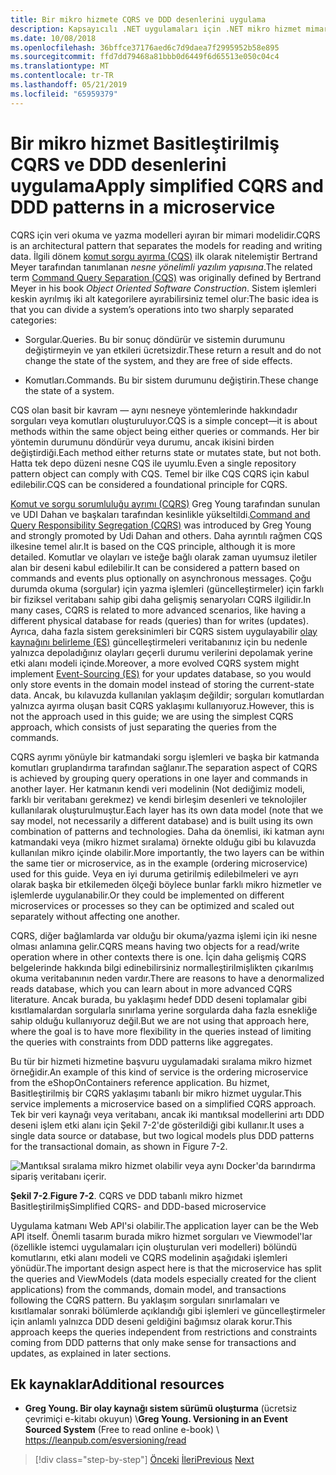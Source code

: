 ```yaml
---
title: Bir mikro hizmete CQRS ve DDD desenlerini uygulama
description: Kapsayıcılı .NET uygulamaları için .NET mikro hizmet mimarisi | CQRS ve DDD desenlerini arasındaki genel ilişki anlayın.
ms.date: 10/08/2018
ms.openlocfilehash: 36bffce37176aed6c7d9daea7f2995952b58e895
ms.sourcegitcommit: ffd7dd79468a81bbb0d6449f6d65513e050c04c4
ms.translationtype: MT
ms.contentlocale: tr-TR
ms.lasthandoff: 05/21/2019
ms.locfileid: "65959379"
---
```

# <a name="apply-simplified-cqrs-and-ddd-patterns-in-a-microservice"></a><span data-ttu-id="94e2e-103">Bir mikro hizmet Basitleştirilmiş CQRS ve DDD desenlerini uygulama</span><span class="sxs-lookup"><span data-stu-id="94e2e-103">Apply simplified CQRS and DDD patterns in a microservice</span></span>

<span data-ttu-id="94e2e-104">CQRS için veri okuma ve yazma modelleri ayıran bir mimari modelidir.</span><span class="sxs-lookup"><span data-stu-id="94e2e-104">CQRS is an architectural pattern that separates the models for reading and writing data.</span></span> <span data-ttu-id="94e2e-105">İlgili dönem [komut sorgu ayırma (CQS)](https://martinfowler.com/bliki/CommandQuerySeparation.html) ilk olarak nitelemiştir Bertrand Meyer tarafından tanımlanan *nesne yönelimli yazılım yapısına*.</span><span class="sxs-lookup"><span data-stu-id="94e2e-105">The related term [Command Query Separation (CQS)](https://martinfowler.com/bliki/CommandQuerySeparation.html) was originally defined by Bertrand Meyer in his book *Object Oriented Software Construction*.</span></span> <span data-ttu-id="94e2e-106">Sistem işlemleri keskin ayrılmış iki alt kategorilere ayırabilirsiniz temel olur:</span><span class="sxs-lookup"><span data-stu-id="94e2e-106">The basic idea is that you can divide a system’s operations into two sharply separated categories:</span></span>

- <span data-ttu-id="94e2e-107">Sorgular.</span><span class="sxs-lookup"><span data-stu-id="94e2e-107">Queries.</span></span> <span data-ttu-id="94e2e-108">Bu bir sonuç döndürür ve sistemin durumunu değiştirmeyin ve yan etkileri ücretsizdir.</span><span class="sxs-lookup"><span data-stu-id="94e2e-108">These return a result and do not change the state of the system, and they are free of side effects.</span></span>

- <span data-ttu-id="94e2e-109">Komutları.</span><span class="sxs-lookup"><span data-stu-id="94e2e-109">Commands.</span></span> <span data-ttu-id="94e2e-110">Bu bir sistem durumunu değiştirin.</span><span class="sxs-lookup"><span data-stu-id="94e2e-110">These change the state of a system.</span></span>

<span data-ttu-id="94e2e-111">CQS olan basit bir kavram — aynı nesneye yöntemlerinde hakkındadır sorguları veya komutları oluşturuluyor.</span><span class="sxs-lookup"><span data-stu-id="94e2e-111">CQS is a simple concept—it is about methods within the same object being either queries or commands.</span></span> <span data-ttu-id="94e2e-112">Her bir yöntemin durumunu döndürür veya durumu, ancak ikisini birden değiştirdiği.</span><span class="sxs-lookup"><span data-stu-id="94e2e-112">Each method either returns state or mutates state, but not both.</span></span> <span data-ttu-id="94e2e-113">Hatta tek depo düzeni nesne CQS ile uyumlu.</span><span class="sxs-lookup"><span data-stu-id="94e2e-113">Even a single repository pattern object can comply with CQS.</span></span> <span data-ttu-id="94e2e-114">Temel bir ilke CQS CQRS için kabul edilebilir.</span><span class="sxs-lookup"><span data-stu-id="94e2e-114">CQS can be considered a foundational principle for CQRS.</span></span>

<span data-ttu-id="94e2e-115">[Komut ve sorgu sorumluluğu ayrımı (CQRS)](https://martinfowler.com/bliki/CQRS.html) Greg Young tarafından sunulan ve UDI Dahan ve başkaları tarafından kesinlikle yükseltildi.</span><span class="sxs-lookup"><span data-stu-id="94e2e-115">[Command and Query Responsibility Segregation (CQRS)](https://martinfowler.com/bliki/CQRS.html) was introduced by Greg Young and strongly promoted by Udi Dahan and others.</span></span> <span data-ttu-id="94e2e-116">Daha ayrıntılı rağmen CQS ilkesine temel alır.</span><span class="sxs-lookup"><span data-stu-id="94e2e-116">It is based on the CQS principle, although it is more detailed.</span></span> <span data-ttu-id="94e2e-117">Komutlar ve olayları ve isteğe bağlı olarak zaman uyumsuz iletiler alan bir deseni kabul edilebilir.</span><span class="sxs-lookup"><span data-stu-id="94e2e-117">It can be considered a pattern based on commands and events plus optionally on asynchronous messages.</span></span> <span data-ttu-id="94e2e-118">Çoğu durumda okuma (sorgular) için yazma işlemleri (güncelleştirmeler) için farklı bir fiziksel veritabanı sahip gibi daha gelişmiş senaryoları CQRS ilgilidir.</span><span class="sxs-lookup"><span data-stu-id="94e2e-118">In many cases, CQRS is related to more advanced scenarios, like having a different physical database for reads (queries) than for writes (updates).</span></span> <span data-ttu-id="94e2e-119">Ayrıca, daha fazla sistem gereksinimleri bir CQRS sistem uygulayabilir [olay kaynağını belirleme (ES)](https://martinfowler.com/eaaDev/EventSourcing.html) güncelleştirmeleri veritabanınız için bu nedenle yalnızca depoladığınız olayları geçerli durumu verilerini depolamak yerine etki alanı modeli içinde.</span><span class="sxs-lookup"><span data-stu-id="94e2e-119">Moreover, a more evolved CQRS system might implement [Event-Sourcing (ES)](https://martinfowler.com/eaaDev/EventSourcing.html) for your updates database, so you would only store events in the domain model instead of storing the current-state data.</span></span> <span data-ttu-id="94e2e-120">Ancak, bu kılavuzda kullanılan yaklaşım değildir; sorguları komutlardan yalnızca ayırma oluşan basit CQRS yaklaşımı kullanıyoruz.</span><span class="sxs-lookup"><span data-stu-id="94e2e-120">However, this is not the approach used in this guide; we are using the simplest CQRS approach, which consists of just separating the queries from the commands.</span></span>

<span data-ttu-id="94e2e-121">CQRS ayrımı yönüyle bir katmandaki sorgu işlemleri ve başka bir katmanda komutları gruplandırma tarafından sağlanır.</span><span class="sxs-lookup"><span data-stu-id="94e2e-121">The separation aspect of CQRS is achieved by grouping query operations in one layer and commands in another layer.</span></span> <span data-ttu-id="94e2e-122">Her katmanın kendi veri modelinin (Not dediğimiz modeli, farklı bir veritabanı gerekmez) ve kendi birleşim desenleri ve teknolojiler kullanılarak oluşturulmuştur.</span><span class="sxs-lookup"><span data-stu-id="94e2e-122">Each layer has its own data model (note that we say model, not necessarily a different database) and is built using its own combination of patterns and technologies.</span></span> <span data-ttu-id="94e2e-123">Daha da önemlisi, iki katman aynı katmandaki veya (mikro hizmet sıralama) örnekte olduğu gibi bu kılavuzda kullanılan mikro içinde olabilir.</span><span class="sxs-lookup"><span data-stu-id="94e2e-123">More importantly, the two layers can be within the same tier or microservice, as in the example (ordering microservice) used for this guide.</span></span> <span data-ttu-id="94e2e-124">Veya en iyi duruma getirilmiş edilebilmeleri ve ayrı olarak başka bir etkilemeden ölçeği böylece bunlar farklı mikro hizmetler ve işlemlerde uygulanabilir.</span><span class="sxs-lookup"><span data-stu-id="94e2e-124">Or they could be implemented on different microservices or processes so they can be optimized and scaled out separately without affecting one another.</span></span>

<span data-ttu-id="94e2e-125">CQRS, diğer bağlamlarda var olduğu bir okuma/yazma işlemi için iki nesne olması anlamına gelir.</span><span class="sxs-lookup"><span data-stu-id="94e2e-125">CQRS means having two objects for a read/write operation where in other contexts there is one.</span></span> <span data-ttu-id="94e2e-126">İçin daha gelişmiş CQRS belgelerinde hakkında bilgi edinebilirsiniz normalleştirilmişlikten çıkarılmış okuma veritabanının neden vardır.</span><span class="sxs-lookup"><span data-stu-id="94e2e-126">There are reasons to have a denormalized reads database, which you can learn about in more advanced CQRS literature.</span></span> <span data-ttu-id="94e2e-127">Ancak burada, bu yaklaşımı hedef DDD deseni toplamalar gibi kısıtlamalardan sorgularla sınırlama yerine sorgularda daha fazla esnekliğe sahip olduğu kullanıyoruz değil.</span><span class="sxs-lookup"><span data-stu-id="94e2e-127">But we are not using that approach here, where the goal is to have more flexibility in the queries instead of limiting the queries with constraints from DDD patterns like aggregates.</span></span>

<span data-ttu-id="94e2e-128">Bu tür bir hizmeti hizmetine başvuru uygulamadaki sıralama mikro hizmet örneğidir.</span><span class="sxs-lookup"><span data-stu-id="94e2e-128">An example of this kind of service is the ordering microservice from the eShopOnContainers reference application.</span></span> <span data-ttu-id="94e2e-129">Bu hizmet, Basitleştirilmiş bir CQRS yaklaşımı tabanlı bir mikro hizmet uygular.</span><span class="sxs-lookup"><span data-stu-id="94e2e-129">This service implements a microservice based on a simplified CQRS approach.</span></span> <span data-ttu-id="94e2e-130">Tek bir veri kaynağı veya veritabanı, ancak iki mantıksal modellerini artı DDD deseni işlem etki alanı için Şekil 7-2'de gösterildiği gibi kullanır.</span><span class="sxs-lookup"><span data-stu-id="94e2e-130">It uses a single data source or database, but two logical models plus DDD patterns for the transactional domain, as shown in Figure 7-2.</span></span>

![Mantıksal sıralama mikro hizmet olabilir veya aynı Docker'da barındırma sipariş veritabanı içerir.](./media/image2.png)

<span data-ttu-id="94e2e-133">**Şekil 7-2**.</span><span class="sxs-lookup"><span data-stu-id="94e2e-133">**Figure 7-2**.</span></span> <span data-ttu-id="94e2e-134">CQRS ve DDD tabanlı mikro hizmet Basitleştirilmiş</span><span class="sxs-lookup"><span data-stu-id="94e2e-134">Simplified CQRS- and DDD-based microservice</span></span>

<span data-ttu-id="94e2e-135">Uygulama katmanı Web API'si olabilir.</span><span class="sxs-lookup"><span data-stu-id="94e2e-135">The application layer can be the Web API itself.</span></span> <span data-ttu-id="94e2e-136">Önemli tasarım burada mikro hizmet sorguları ve Viewmodel'lar (özellikle istemci uygulamaları için oluşturulan veri modelleri) bölündü komutlarını, etki alanı modeli ve CQRS modelinin aşağıdaki işlemleri yönüdür.</span><span class="sxs-lookup"><span data-stu-id="94e2e-136">The important design aspect here is that the microservice has split the queries and ViewModels (data models especially created for the client applications) from the commands, domain model, and transactions following the CQRS pattern.</span></span> <span data-ttu-id="94e2e-137">Bu yaklaşım sorguları sınırlamaları ve kısıtlamalar sonraki bölümlerde açıklandığı gibi işlemleri ve güncelleştirmeler için anlamlı yalnızca DDD deseni geldiğini bağımsız olarak korur.</span><span class="sxs-lookup"><span data-stu-id="94e2e-137">This approach keeps the queries independent from restrictions and constraints coming from DDD patterns that only make sense for transactions and updates, as explained in later sections.</span></span>

## <a name="additional-resources"></a><span data-ttu-id="94e2e-138">Ek kaynaklar</span><span class="sxs-lookup"><span data-stu-id="94e2e-138">Additional resources</span></span>

- <span data-ttu-id="94e2e-139">**Greg Young. Bir olay kaynağı sistem sürümü oluşturma** (ücretsiz çevrimiçi e-kitabı okuyun) \\</span><span class="sxs-lookup"><span data-stu-id="94e2e-139">**Greg Young. Versioning in an Event Sourced System** (Free to read online e-book) \\</span></span>
   <https://leanpub.com/esversioning/read>

>[!div class="step-by-step"]
><span data-ttu-id="94e2e-140">[Önceki](index.md)
>[İleri](eshoponcontainers-cqrs-ddd-microservice.md)</span><span class="sxs-lookup"><span data-stu-id="94e2e-140">[Previous](index.md)
[Next](eshoponcontainers-cqrs-ddd-microservice.md)</span></span>
